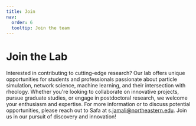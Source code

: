 ```yaml
---
title: Join
nav:
  order: 6
  tooltip: Join the team
---
```


# <i class="fas join"></i>Join the Lab

Interested in contributing to cutting-edge research? Our lab offers unique opportunities for students and professionals passionate about particle simulation, network science, machine learning, and their intersection with rheology. Whether you're looking to collaborate on innovative projects, pursue graduate studies, or engage in postdoctoral research, we welcome your enthusiasm and expertise. For more information or to discuss potential opportunities, please reach out to Safa at s.<jamali@northeastern.edu>. Join us in our pursuit of discovery and innovation!

